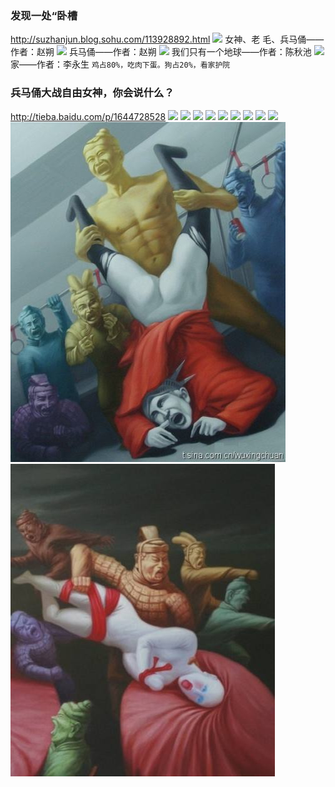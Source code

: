 ### 发现一处“卧槽
http://suzhanjun.blog.sohu.com/113928892.html
![](http://511.img.pp.sohu.com.cn/images/2009/4/7/21/5/1212bd3f53dg213.jpg)
女神、老 毛、兵马俑——作者：赵朔
![](http://1843.img.pp.sohu.com.cn/images/2009/4/7/21/5/1212bd25924g214.jpg)
兵马俑——作者：赵朔
![](http://1813.img.pp.sohu.com.cn/images/2009/4/7/21/5/1212bd40ef7g213.jpg)
我们只有一个地球——作者：陈秋池
![](http://1823.img.pp.sohu.com.cn/images/2009/4/7/21/5/1212bd1d185g214.jpg)
家——作者：李永生
`鸡占80%，吃肉下蛋。狗占20%，看家护院`
### 兵马俑大战自由女神，你会说什么？
http://tieba.baidu.com/p/1644728528
![](http://imgsrc.baidu.com/forum/w%3D580/sign=1597e6858a13632715edc23ba18ea056/ea56f9edab64034f7cb8b85fafc379310b551d9a.jpg)
![](http://imgsrc.baidu.com/forum/w%3D580/sign=209c1b8e36d12f2ece05ae687fc3d5ff/ad9e8544ebf81a4c0a7f9690d72a6059242da643.jpg)
![](http://imgsrc.baidu.com/forum/w%3D580/sign=ca6e130934a85edffa8cfe2b795509d8/13bc9113b07eca80136743be912397dda04483b2.jpg)
![](http://imgsrc.baidu.com/forum/w%3D580/sign=d3247a43c65c1038247ececa8210931c/b072abec8a13632758a4b86a918fa0ec09fac74f.jpg)
![](http://imgsrc.baidu.com/forum/w%3D580/sign=d782d8b4a144ad342ebf878fe0a30c08/9cc057fbb2fb43162b83002320a4462308f7d37c.jpg)
![](http://imgsrc.baidu.com/forum/w%3D580/sign=564f7668213fb80e0cd161df06d02ffb/1fa46963f6246b605b95c82debf81a4c500fa279.jpg)
![](http://imgsrc.baidu.com/forum/w%3D580/sign=643ab36a9245d688a302b2ac94c37dab/51b238292df5e0fe3ee2f3585c6034a85fdf721a.jpg)
![](http://imgsrc.baidu.com/forum/w%3D580/sign=68181b92fbedab6474724dc8c736af81/68ba7d3e6709c93dbcd86bae9f3df8dcd00054ea.jpg)
![](http://imgsrc.baidu.com/forum/w%3D580/sign=12c4f9858a13632715edc23ba18fa056/ea56f9edab64034f7beba75fafc379310b551df5.jpg)
![](p/兵马俑timg.jpg)
![](p/兵马俑timg2.jpg)